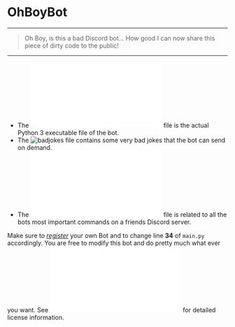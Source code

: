 # OhBoyBot

---

> Oh Boy, is this a bad Discord bot...
> How good I can now share this piece of dirty code to the public!

---

- The ![`main.py`](main.py) file is the actual Python 3 executable file of the bot.
- The ![`badjokes`](badjokes) file contains some very bad jokes that the bot can send on demand.
- The ![`Help.pdf`](Help.pdf) file is related to all the bots most important commands on a friends Discord server.

Make sure to *[register](https://discord.com/developers)* your own Bot and to change line **34** of `main.py` accordingly.
You are free to modify this bot and do pretty much what ever you want. See ![`LICENSE.txt`](LICENSE.txt) for detailed license information. 

